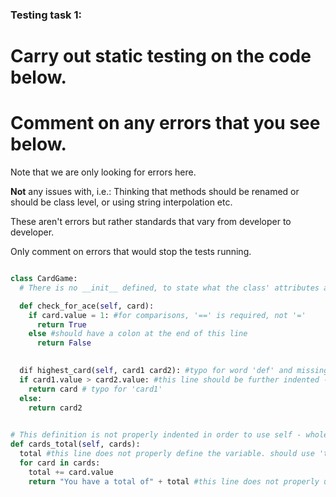 ### Testing task 1:

# Carry out static testing on the code below.
# Comment on any errors that you see below.

Note that we are only looking for errors here.

**Not** any issues with, i.e.: 
Thinking that methods should be renamed or should be class level, or using string interpolation etc. 

These aren't errors but rather standards that vary from developer to developer. 

Only comment on errors that would stop the tests running.

```python

class CardGame:
  # There is no __init__ defined, to state what the class' attributes are

  def check_for_ace(self, card):
    if card.value = 1: #for comparisons, '==' is required, not '='
      return True
    else #should have a colon at the end of this line
      return False
   

  dif highest_card(self, card1 card2): #typo for word 'def' and missing comma between 'card1' and 'card2'
  if card1.value > card2.value: #this line should be further indented - each line below within this method would also need this change
    return card # typo for 'card1'
  else:
    return card2
  

# This definition is not properly indented in order to use self - whole block should be indented another indentation unit
def cards_total(self, cards):
  total #this line does not properly define the variable. should use 'total = 0'
  for card in cards:
    total += card.value
    return "You have a total of" + total #this line does not properly use string interpolation and is indented incorrectly - should be one less indentation unit
  
```
